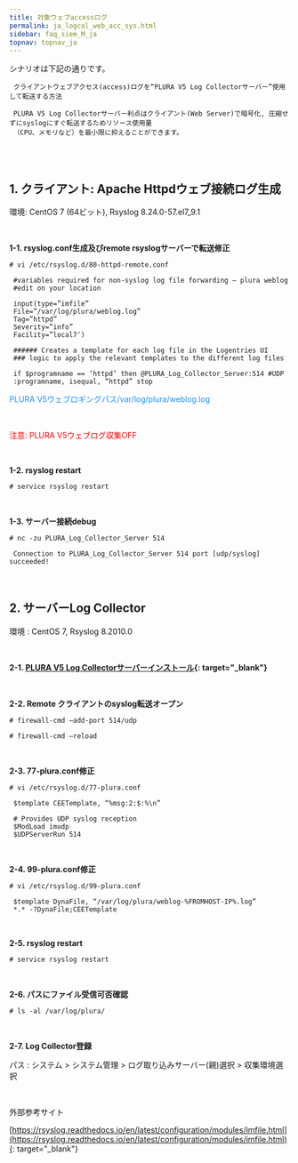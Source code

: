 ```yaml
---
title: 対象ウェブaccessログ
permalink: ja_logcol_web_acc_sys.html
sidebar: faq_siem_M_ja
topnav: topnav_ja
---
```


シナリオは下記の通りです。

     クライアントウェブアクセス(access)ログを“PLURA V5 Log Collectorサーバー”使用して転送する方法

     PLURA V5 Log Collectorサーバー利点はクライアント(Web Server)で暗号化, 圧縮せずにsyslogにすぐ転送するためリソース使用量
     （CPU、メモリなど）を最小限に抑えることができます。 

<br />

<!-- [![image](/docs/images/Additianal/logcol/1.png){: width="800" }](/docs/images/Additianal/logcol/1.png){: target="_blank"}-->

<br />

## 1. クライアント: Apache Httpdウェブ接続ログ生成

 環境: CentOS 7 (64ビット), Rsyslog 8.24.0-57.el7_9.1

<br />

**1-1. rsyslog.conf生成及びremote rsyslogサーバーで転送修正**

`# vi /etc/rsyslog.d/80-httpd-remote.conf`

     #variables required for non-syslog log file forwarding – plura weblog
     #edit on your location

     input(type=”imfile”
     File=”/var/log/plura/weblog.log”
     Tag=”httpd”
     Severity=”info”
     Facility=”local7″)

     ###### Creates a template for each log file in the Logentries UI
     ### logic to apply the relevant templates to the different log files

     if $programname == ‘httpd’ then @PLURA_Log_Collector_Server:514 #UDP
     :programname, isequal, “httpd” stop


 <font color='dodgerblue'> PLURA V5ウェブロギングパス/var/log/plura/weblog.log </font>
 
 <br />
 
 <font color='red'> 注意: PLURA V5ウェブログ収集OFF </font>

<br />

**1-2. rsyslog restart**

`# service rsyslog restart`

<br />

**1-3. サーバー接続debug**

`# nc -zu PLURA_Log_Collector_Server 514`

     Connection to PLURA_Log_Collector_Server 514 port [udp/syslog] succeeded!

 <br />

## 2. サーバーLog Collector

 環境 : CentOS 7, Rsyslog 8.2010.0

<br />

**2-1. [PLURA V5 Log Collectorサーバーインストール](https://qubitsec.github.io/ja_logcol_application.html){: target="_blank"}**

<br />

**2-2. Remote クライアントのsyslog転送オープン**

`# firewall-cmd –add-port 514/udp`

`# firewall-cmd –reload`

<br />

**2-3. 77-plura.conf修正**

`# vi /etc/rsyslog.d/77-plura.conf`

     $template CEETemplate, “%msg:2:$:%\n”

     # Provides UDP syslog reception
     $ModLoad imudp
     $UDPServerRun 514

<br />

**2-4. 99-plura.conf修正**

`# vi /etc/rsyslog.d/99-plura.conf`

     $template DynaFile, “/var/log/plura/weblog-%FROMHOST-IP%.log”
     *.* -?DynaFile;CEETemplate

<br />

**2-5. rsyslog restart**

`# service rsyslog restart`

<br />

**2-6. パスにファイル受信可否確認**

`# ls -al /var/log/plura/`

<br />

**2-7. Log Collector登録**

パス : システム > システム管理 > ログ取り込みサーバー(親)選択 > 収集環境選択

<!-- [![image](/docs/images/Additianal/logcol/2.png)](/docs/images/Additianal/logcol/2.png){: target="_blank"}-->

<br />

外部参考サイト

[https://rsyslog.readthedocs.io/en/latest/configuration/modules/imfile.html](https://rsyslog.readthedocs.io/en/latest/configuration/modules/imfile.html){: target="_blank"}